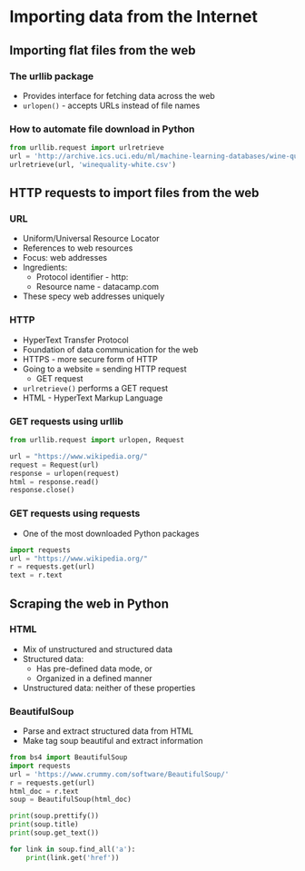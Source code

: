 # Importing data from the Internet

## Importing flat files from the web

### The urllib package

- Provides interface for fetching data across the web
- `urlopen()` - accepts URLs instead of file names

### How to automate file download in Python

```python
from urllib.request import urlretrieve
url = 'http://archive.ics.uci.edu/ml/machine-learning-databases/wine-quality/winequality-white.csv'
urlretrieve(url, 'winequality-white.csv')
```

## HTTP requests to import files from the web

### URL

- Uniform/Universal Resource Locator
- References to web resources
- Focus: web addresses
- Ingredients:
  - Protocol identifier - http:
  - Resource name - datacamp.com
- These specy web addresses uniquely

### HTTP

- HyperText Transfer Protocol
- Foundation of data communication for the web
- HTTPS - more secure form of HTTP
- Going to a website = sending HTTP request
  - GET request
- `urlretrieve()` performs a GET request
- HTML - HyperText Markup Language

### GET requests using urllib

```python
from urllib.request import urlopen, Request

url = "https://www.wikipedia.org/"
request = Request(url)
response = urlopen(request)
html = response.read()
response.close()
```

### GET requests using requests

- One of the most downloaded Python packages

```python
import requests
url = "https://www.wikipedia.org/"
r = requests.get(url)
text = r.text
```

## Scraping the web in Python

### HTML 

- Mix of unstructured and structured data
- Structured data:
  - Has pre-defined data mode, or
  - Organized in a defined manner
- Unstructured data: neither of these properties

### BeautifulSoup

- Parse and extract structured data from HTML
- Make tag soup beautiful and extract information

```python
from bs4 import BeautifulSoup
import requests
url = 'https://www.crummy.com/software/BeautifulSoup/'
r = requests.get(url)
html_doc = r.text
soup = BeautifulSoup(html_doc)

print(soup.prettify())
print(soup.title)
print(soup.get_text())

for link in soup.find_all('a'):
    print(link.get('href'))
```